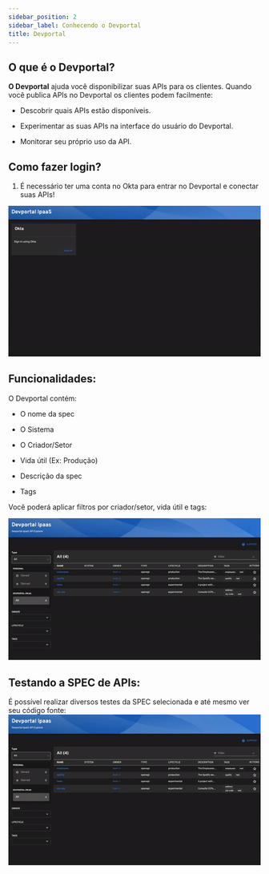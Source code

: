 ```yaml
---
sidebar_position: 2
sidebar_label: Conhecendo o Devportal
title: Devportal
---
```


## O que é o Devportal?

**O Devportal** ajuda você disponibilizar suas APIs para os clientes. Quando você publica APIs no Devportal os clientes podem facilmente:

 - Descobrir quais APIs estão disponíveis.

 - Experimentar as suas APIs na interface do usuário do Devportal.

- Monitorar seu próprio uso da API.

## Como fazer login?
1. É necessário ter uma conta no Okta para entrar no Devportal e conectar suas APIs!


![Devportal](/img/screenshot/DevPortalLogin.gif)

## Funcionalidades:

O Devportal contém:

 - O nome da spec

 - O Sistema

 - O Criador/Setor

 - Vida útil (Ex: Produção)

 - Descrição da spec

 - Tags

Você poderá aplicar filtros por criador/setor, vida útil e tags:


![Devportal](/img/screenshot/DevPortalFiltros.gif)


## Testando a SPEC de APIs:

É possível realizar diversos testes da SPEC selecionada e até mesmo ver seu código fonte:
![Devportal](/img/screenshot/DevPortalTeste.gif)






